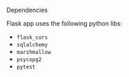 Dependencies

Flask app uses the following python libs:

* `flask_cors`
* `sqlalchemy`
* `marshmallow`
* `psycopg2`
* `pytest`